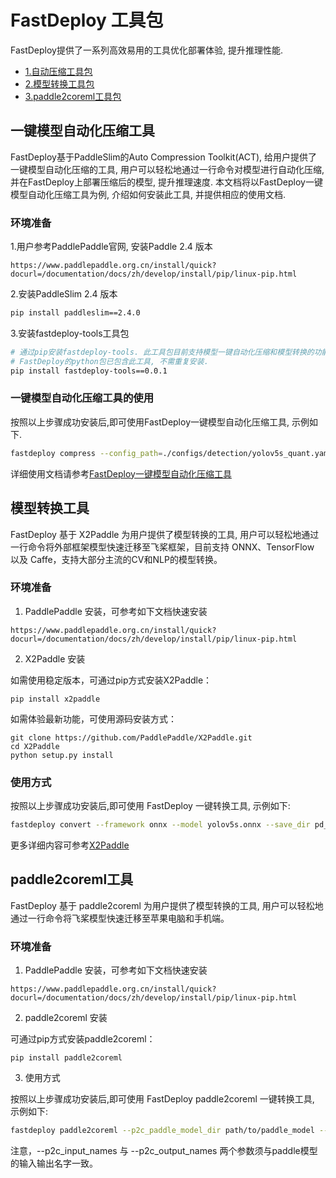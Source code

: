 # FastDeploy 工具包
FastDeploy提供了一系列高效易用的工具优化部署体验, 提升推理性能.

- [1.自动压缩工具包](#1)
- [2.模型转换工具包](#2)
- [3.paddle2coreml工具包](#3)

<p id="1"></p>

## 一键模型自动化压缩工具

FastDeploy基于PaddleSlim的Auto Compression Toolkit(ACT), 给用户提供了一键模型自动化压缩的工具, 用户可以轻松地通过一行命令对模型进行自动化压缩, 并在FastDeploy上部署压缩后的模型, 提升推理速度. 本文档将以FastDeploy一键模型自动化压缩工具为例, 介绍如何安装此工具, 并提供相应的使用文档.

### 环境准备
1.用户参考PaddlePaddle官网, 安装Paddle 2.4 版本
```
https://www.paddlepaddle.org.cn/install/quick?docurl=/documentation/docs/zh/develop/install/pip/linux-pip.html
```

2.安装PaddleSlim 2.4 版本
```bash
pip install paddleslim==2.4.0
```

3.安装fastdeploy-tools工具包
```bash
# 通过pip安装fastdeploy-tools. 此工具包目前支持模型一键自动化压缩和模型转换的功能.
# FastDeploy的python包已包含此工具, 不需重复安装.
pip install fastdeploy-tools==0.0.1
```

### 一键模型自动化压缩工具的使用
按照以上步骤成功安装后,即可使用FastDeploy一键模型自动化压缩工具, 示例如下.

```bash
fastdeploy compress --config_path=./configs/detection/yolov5s_quant.yaml --method='PTQ' --save_dir='./yolov5s_ptq_model/'
```
详细使用文档请参考[FastDeploy一键模型自动化压缩工具](./common_tools/auto_compression/README.md)

<p id="2"></p>

## 模型转换工具

FastDeploy 基于 X2Paddle 为用户提供了模型转换的工具, 用户可以轻松地通过一行命令将外部框架模型快速迁移至飞桨框架，目前支持 ONNX、TensorFlow 以及 Caffe，支持大部分主流的CV和NLP的模型转换。

### 环境准备

1. PaddlePaddle 安装，可参考如下文档快速安装
```
https://www.paddlepaddle.org.cn/install/quick?docurl=/documentation/docs/zh/develop/install/pip/linux-pip.html
```

2. X2Paddle 安装

如需使用稳定版本，可通过pip方式安装X2Paddle：
```shell
pip install x2paddle
```

如需体验最新功能，可使用源码安装方式：
```shell
git clone https://github.com/PaddlePaddle/X2Paddle.git
cd X2Paddle
python setup.py install
```

### 使用方式

按照以上步骤成功安装后,即可使用 FastDeploy 一键转换工具, 示例如下:

```bash
fastdeploy convert --framework onnx --model yolov5s.onnx --save_dir pd_model
```

更多详细内容可参考[X2Paddle](https://github.com/PaddlePaddle/X2Paddle)

## paddle2coreml工具

FastDeploy 基于 paddle2coreml 为用户提供了模型转换的工具, 用户可以轻松地通过一行命令将飞桨模型快速迁移至苹果电脑和手机端。

### 环境准备

1. PaddlePaddle 安装，可参考如下文档快速安装
```
https://www.paddlepaddle.org.cn/install/quick?docurl=/documentation/docs/zh/develop/install/pip/linux-pip.html
```
2. paddle2coreml 安装

可通过pip方式安装paddle2coreml：
```shell
pip install paddle2coreml
```
3. 使用方式

按照以上步骤成功安装后,即可使用 FastDeploy paddle2coreml 一键转换工具, 示例如下:

```bash
fastdeploy paddle2coreml --p2c_paddle_model_dir path/to/paddle_model --p2c_coreml_model_dir path/to/coreml_model --p2c_input_names "input1 input2" --p2c_input_shapes "1,3,224,224 1,4,64,64" --p2c_input_dtypes "float32 int32" --p2c_output_names "output1 output2" 
```
注意，--p2c_input_names 与 --p2c_output_names 两个参数须与paddle模型的输入输出名字一致。

